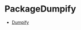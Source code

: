 # PackageDumpify
- [Dumpify]([https://www.litedb.org/docs/getting-started/](https://github.com/MoaidHathot/Dumpify))
